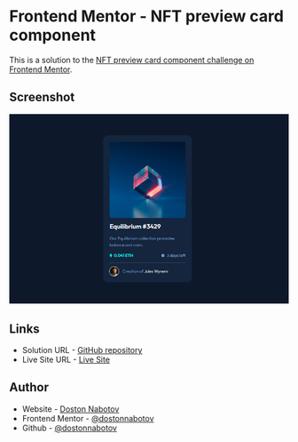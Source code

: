 # Frontend Mentor - NFT preview card component

This is a solution to the [NFT preview card component challenge on Frontend Mentor](https://www.frontendmentor.io/challenges/nft-preview-card-component-SbdUL_w0U).

## Screenshot

![Screenshot for the NFT preview card component coding challenge](./images/screenshot/screenshot.png)

## Links

- Solution URL -  [GitHub repository](https://github.com/dostonnabotov/nft-preview-card-component-main/)
- Live Site URL - [Live Site](https://dostonnabotov.github.io/nft-preview-card-component-main/)

## Author

- Website - [Doston Nabotov](https://www.dostonnabotov.netlify.com)
- Frontend Mentor - [@dostonnabotov](https://www.frontendmentor.io/profile/dostonnabotov)
- Github - [@dostonnabotov](https://www.github.com/dostonnabotov)
